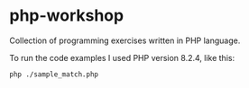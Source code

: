 # php-workshop

Collection of programming exercises written in PHP language.

To run the code examples I used PHP version 8.2.4, like this:

```shell
php ./sample_match.php
```
